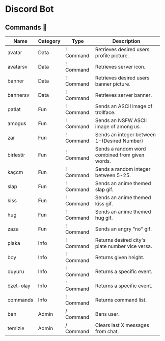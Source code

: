 # Discord Bot
## Commands 📁
| Name       | Category | Type       | Description                                    |
|------------|----------|------------|-------------------------------------------     |
| avatar     | Data     | ! Command  | Retrieves desired users profile picture.       |
| avatarsv   | Data     | ! Command  | Retrieves server icon.                         |
| banner     | Data     | ! Command  | Retrieves desired users banner picture.        |
| bannersv   | Data     | ! Command  | Retrieves server banner.                       |
| patlat     | Fun      | ! Command  | Sends an ASCII image of trollface.             |
| amogus     | Fun      | ! Command  | Sends an NSFW ASCII image of among us.         |
| zar        | Fun      | ! Command  | Sends an integer between 1-(Desired Number)    |
| birlestir  | Fun      | ! Command  | Sends a random word combined from given words. |
| kaçcm      | Fun      | ! Command  | Sends a random integer between 5-25.           |
| slap       | Fun      | ! Command  | Sends an anime themed slap gif.                |
| kiss       | Fun      | ! Command  | Sends an anime themed kiss gif.                |
| hug        | Fun      | ! Command  | Sends an anime themed hug gif.                 |
| zaza       | Fun      | ! Command  | Sends an angry "no" gif.                       |
| plaka      | Info     | ! Command  | Returns desired city's plate number vice versa.|
| boy        | Info     | ! Command  | Returns given height.                          |
| duyuru     | Info     | ! Command  | Returns a specific event.                      |
| özet-olay  | Info     | ! Command  | Returns a specific event.                      |
| commands   | Info     | ! Command  | Returns command list.                          |
| ban        | Admin    | / Command  | Bans user.                                     |
| temizle    | Admin    | / Command  | Clears last X messages from chat.              |
